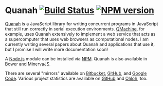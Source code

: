 # Quanah [![Build Status](https://travis-ci.org/wilkinson/quanah.png)](https://travis-ci.org/wilkinson/quanah) [![NPM version](https://badge.fury.io/js/quanah.png)](http://badge.fury.io/js/quanah)

[Quanah](http://wilkinson.github.io/quanah) is a JavaScript library for
writing concurrent programs in JavaScript that still run correctly in serial
execution environments. [QMachine](https://www.qmachine.org/), for example,
uses Quanah extensively to implement a web service that acts as a supercomputer
that uses web browsers as computational nodes. I am currently writing several
papers about Quanah and applications that use it, but I promise I will write
more documentation soon!

A [Node.js](http://nodejs.org/) module can be installed via
[NPM](https://npmjs.org/package/quanah). Quanah is also available in
[Bower](http://twitter.github.io/bower/) and
[MinervaJS](http://minervajs.org/site/index.html#!/view/quanah).

There are several "mirrors" available on
[Bitbucket](https://bitbucket.org/wilkinson/quanah),
[GitHub](https://github.com/wilkinson/quanah), and
[Google Code](https://quanah.googlecode.com). Various project statistics are
available on [GitHub](https://github.com/wilkinson/quanah/graphs) and
[Ohloh](https://www.ohloh.net/p/quanah), too.

